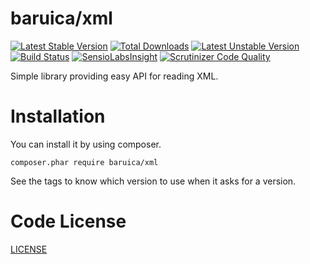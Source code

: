 # baruica/xml

[![Latest Stable Version](https://poser.pugx.org/baruica/xml/v/stable.svg)](https://packagist.org/packages/baruica/xml)
[![Total Downloads](https://poser.pugx.org/baruica/xml/downloads.svg)](https://packagist.org/packages/baruica/xml)
[![Latest Unstable Version](https://poser.pugx.org/baruica/xml/v/unstable.svg)](https://packagist.org/packages/baruica/xml)
[![Build Status](https://travis-ci.org/baruica/xml.png)](https://travis-ci.org/baruica/xml)
[![SensioLabsInsight](https://insight.sensiolabs.com/projects/cbf55965-5555-4e54-a63c-abced4782474/mini.png)](https://insight.sensiolabs.com/projects/cbf55965-5555-4e54-a63c-abced4782474)
[![Scrutinizer Code Quality](https://scrutinizer-ci.com/g/baruica/xml/badges/quality-score.png?b=master)](https://scrutinizer-ci.com/g/baruica/xml/?branch=master)

Simple library providing easy API for reading XML.

Installation
============
You can install it by using composer.
```
composer.phar require baruica/xml
```
See the tags to know which version to use when it asks for a version.

Code License
============
[LICENSE](https://github.com/baruica/xml/blob/master/LICENSE)
